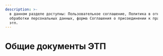 ```yaml
---
description: >-
  в данном разделе доступны: Пользователькое соглашение, Политика в отношении
  обработки персональных данных, форма Соглашения о присоединении к правилам
  этп.
---
```


# Общие документы ЭТП


